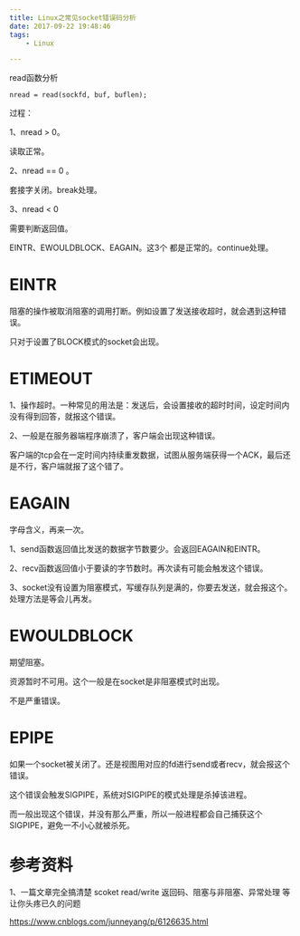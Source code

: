 ```yaml
---
title: Linux之常见socket错误码分析
date: 2017-09-22 19:48:46
tags:
	- Linux

---
```




read函数分析

```
nread = read(sockfd, buf, buflen);
```

过程：

1、nread > 0。

读取正常。

2、nread == 0 。

套接字关闭。break处理。

3、nread < 0

需要判断返回值。

EINTR、EWOULDBLOCK、EAGAIN。这3个 都是正常的。continue处理。







# EINTR

阻塞的操作被取消阻塞的调用打断。例如设置了发送接收超时，就会遇到这种错误。

只对于设置了BLOCK模式的socket会出现。



# ETIMEOUT

1、操作超时。一种常见的用法是：发送后，会设置接收的超时时间，设定时间内没有得到回答，就报这个错误。

2、一般是在服务器端程序崩溃了，客户端会出现这种错误。

客户端的tcp会在一定时间内持续重发数据，试图从服务端获得一个ACK，最后还是不行，客户端就报了这个错了。



# EAGAIN

字母含义，再来一次。

1、send函数返回值比发送的数据字节数要少。会返回EAGAIN和EINTR。

2、recv函数返回值小于要读的字节数时。再次读有可能会触发这个错误。

3、socket没有设置为阻塞模式，写缓存队列是满的，你要去发送，就会报这个。处理方法是等会儿再发。



# EWOULDBLOCK

期望阻塞。

资源暂时不可用。这个一般是在socket是非阻塞模式时出现。

不是严重错误。

# EPIPE

如果一个socket被关闭了。还是视图用对应的fd进行send或者recv，就会报这个错误。

这个错误会触发SIGPIPE，系统对SIGPIPE的模式处理是杀掉该进程。

而一般出现这个错误，并没有那么严重，所以一般进程都会自己捕获这个SIGPIPE，避免一不小心就被杀死。





# 参考资料

1、一篇文章完全搞清楚 scoket read/write 返回码、阻塞与非阻塞、异常处理 等让你头疼已久的问题

https://www.cnblogs.com/junneyang/p/6126635.html